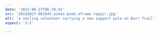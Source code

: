 ```yaml
---
date: '2022-08-27T06:39:45'
src: '20220827-063945-pikes-peak-aframe-repair.jpg'
alt: 'a smiling volunteer carrying a new support pole on Barr Trail'
aspect: '3:2'

---
```

